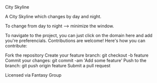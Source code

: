 City Skyline

A City Skyline which changes by day and night. 

To change from day to night --> minimize the window.

To navigate
to the project, you can just click on the domain here and add you're preferencials. Contributions are welcome! Here's how you can contribute:

Fork the repository Create your feature branch: git checkout -b feature Commit your changes: git commit -am 'Add some feature' Push to the branch: git push origin feature Submit a pull request

Licensed via Fantasy Group
